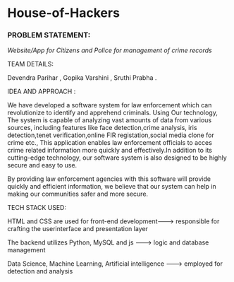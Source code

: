 # House-of-Hackers

### PROBLEM STATEMENT:

*Website/App for Citizens and Police for management of crime records*

TEAM DETAILS:

Devendra Parihar ,
Gopika Varshini ,
Sruthi Prabha .

IDEA AND APPROACH :

We have developed a software system for law enforcement which can revolutionize to identify and apprehend criminals. Using Our technology, The system is capable of analyzing vast amounts of data from various sources, including features like face detection,crime analysis, iris detection,tenet verification,online FIR registation,social media clone for crime etc., This application enables law enforcement officials to acces crime related information more quickly and effectively.In addition to its cutting-edge technology, our software system is also designed to be highly secure and easy to use.

By providing law enforcement agencies with this software will provide quickly and efficient information, we believe that our system can help in making our communities safer and more secure.

TECH STACK USED:

HTML and CSS are used for front-end development---> responsible for crafting the userinterface and presentation layer

The backend utilizes Python, MySQL and js ---> logic and database management 

Data Science, Machine Learning, Artificial intelligence ---> employed for detection and analysis


 
